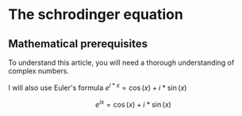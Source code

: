 # The schrodinger equation

## Mathematical prerequisites

To understand this article, you will need a thorough understanding of complex numbers.

I will also use Euler's formula $e^{i*x} = \cos(x) + i*\sin(x)$

$$e^{ix} = \cos(x) + i*\sin(x)$$
